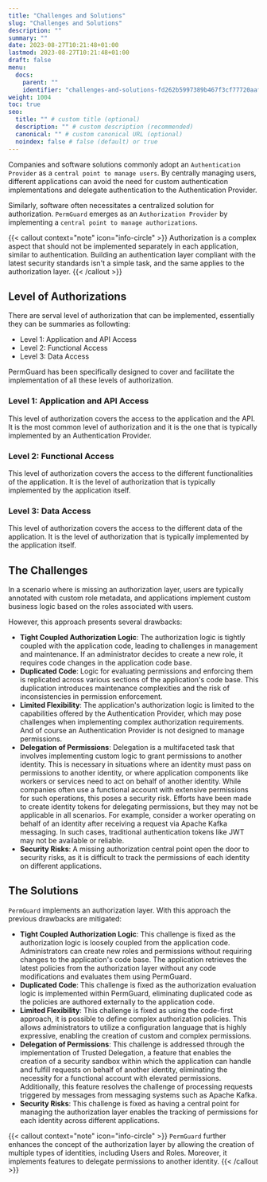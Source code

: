 ```yaml
---
title: "Challenges and Solutions"
slug: "Challenges and Solutions"
description: ""
summary: ""
date: 2023-08-27T10:21:48+01:00
lastmod: 2023-08-27T10:21:48+01:00
draft: false
menu:
  docs:
    parent: ""
    identifier: "challenges-and-solutions-fd262b5997389b467f3cf77720aafe70"
weight: 1004
toc: true
seo:
  title: "" # custom title (optional)
  description: "" # custom description (recommended)
  canonical: "" # custom canonical URL (optional)
  noindex: false # false (default) or true
---
```

Companies and software solutions commonly adopt an `Authentication Provider` as a `central point to manage users`. By centrally managing users, different applications can avoid the need for custom authentication implementations and delegate authentication to the Authentication Provider.

Similarly, software often necessitates a centralized solution for authorization. `PermGuard` emerges as an `Authorization Provider` by implementing a `central point to manage authorizations`.

{{< callout context="note" icon="info-circle" >}}
Authorization is a complex aspect that should not be implemented separately in each application, similar to authentication. Building an authentication layer compliant with the latest security standards isn't a simple task, and the same applies to the authorization layer.
{{< /callout >}}

## Level of Authorizations

There are serval level of authorization that can be implemented, essentially they can be summaries as followting:

- Level 1: Application and API Access
- Level 2: Functional Access
- Level 3: Data Access

PermGuard has been specifically designed to cover and facilitate the implementation of all these levels of authorization.

### Level 1: Application and API Access
This level of authorization covers the access to the application and the API. It is the most common level of authorization and it is the one that is typically implemented by an Authentication Provider.

### Level 2: Functional Access
This level of authorization covers the access to the different functionalities of the application. It is the level of authorization that is typically implemented by the application itself.

### Level 3: Data Access
This level of authorization covers the access to the different data of the application. It is the level of authorization that is typically implemented by the application itself.

## The Challenges

In a scenario where is missing an authorization layer, users are typically annotated with custom role metadata, and applications implement custom business logic based on the roles associated with users.

However, this approach presents several drawbacks:

- **Tight Coupled Authorization Logic**: The authorization logic is tightly coupled with the application code, leading to challenges in management and maintenance. If an administrator decides to create a new role, it requires code changes in the application code base.
- **Duplicated Code**: Logic for evaluating permissions and enforcing them is replicated across various sections of the application's code base. This duplication introduces maintenance complexities and the risk of inconsistencies in permission enforcement.
- **Limited Flexibility**: The application's authorization logic is limited to the capabilities offered by the Authentication Provider, which may pose challenges when implementing complex authorization requirements. And of course an Authentication Provider is not designed to manage permissions.
- **Delegation of Permissions**: Delegation is a multifaceted task that involves implementing custom logic to grant permissions to another identity. This is necessary in situations where an identity must pass on permissions to another identity, or where application components like workers or services need to act on behalf of another identity. While companies often use a functional account with extensive permissions for such operations, this poses a security risk. Efforts have been made to create identity tokens for delegating permissions, but they may not be applicable in all scenarios. For example, consider a worker operating on behalf of an identity after receiving a request via Apache Kafka messaging. In such cases, traditional authentication tokens like JWT may not be available or reliable.
- **Security Risks**: A missing authorization central point open the door to security risks, as it is difficult to track the permissions of each identity on different applications.

## The Solutions

`PermGuard` implements an authorization layer. With this approach the previous drawbacks are mitigated:

- **Tight Coupled Authorization Logic**: This challenge is fixed as the authorization logic is loosely coupled from the application code. Administrators can create new roles and permissions without requiring changes to the application's code base. The application retrieves the latest policies from the authorization layer without any code modifications and evaluates them using PermGuard.
- **Duplicated Code**: This challenge is fixed as the authorization evaluation logic is implemented within PermGuard, eliminating duplicated code as the policies are authored externally to the application code.
- **Limited Flexibility**: This challenge is fixed as using the code-first approach, it is possible to define complex authorization policies. This allows administrators to utilize a configuration language that is highly expressive, enabling the creation of custom and complex permissions.
- **Delegation of Permissions**: This challenge is addressed through the implementation of Trusted Delegation, a feature that enables the creation of a security sandbox within which the application can handle and fulfill requests on behalf of another identity, eliminating the necessity for a functional account with elevated permissions. Additionally, this feature resolves the challenge of processing requests triggered by messages from messaging systems such as Apache Kafka.
- **Security Risks**: This challenge is fixed as having a central point for managing the authorization layer enables the tracking of permissions for each identity across different applications.

{{< callout context="note" icon="info-circle" >}}
`PermGuard` further enhances the concept of the authorization layer by allowing the creation of multiple types of identities, including Users and Roles. Moreover, it implements features to delegate permissions to another identity.
{{< /callout >}}

